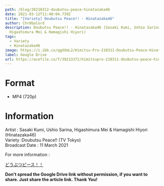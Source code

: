 ```yaml
---
path: /blog/20210312-doubutsu-peace-hinatazaka46
date: 2021-03-12T11:40:04.739Z
title: "[Variety] Doubutsu Peace!! - Hinatazaka46"
author: Chr0balord
description: Doubutsu Peace!! - Hinatazaka46 (Sasaki Kumi, Ushio Sarina,
  Higashimura Mei & Hamagishi Hiyori)
tags:
  - Variety
  - Hinatazaka46
image: https://i.ibb.co/qgXXmL2/Himitsu-Pro-210311-Doubutsu-Peace-Hinatazaka46-mp4-thumbs.jpg
label: Google Drive
url: https://acefile.co/f/39213372/himitsupro-210311-doubutsu-peace-hinatazaka46-mp4
---
```

# Format

* MP4 (720p)

# Information

Artist : Sasaki Kumi, Ushio Sarina, Higashimura Mei & Hamagishi Hiyori (Hinatazaka46)\
Variety :Doubutsu Peace!! (TV Tokyo)\
Broadcast Date : 11 March 2021

For more information : <!--StartFragment-->[](https://e-elements.jp/channel/)

[どうぶつピース！！](https://www.tv-tokyo.co.jp/doubutsu_peace/)

<!--EndFragment-->

**Don't spread the Google Drive link without permission, if you want to share. Just share the article link. Thank You!**